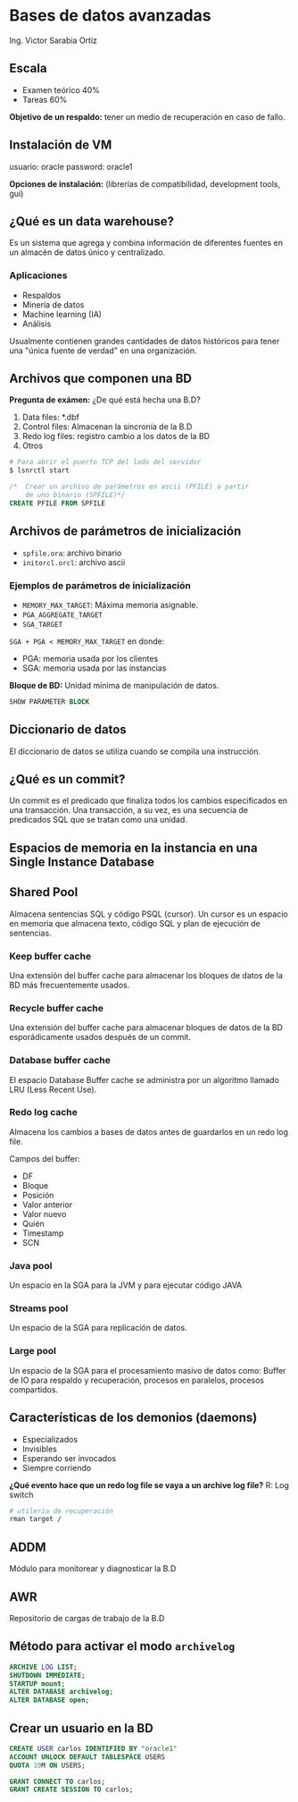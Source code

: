 # Bases de datos avanzadas

Ing. Victor Sarabia Ortiz

## Escala

* Examen teórico 40%
* Tareas 60%

__Objetivo de un respaldo:__ tener un medio de recuperación en caso de fallo.

## Instalación de VM

usuario: oracle 
password: oracle1 


__Opciones de instalación:__ (librerías de compatibilidad, development tools,
gui) 

## ¿Qué es un data warehouse?

Es un sistema que agrega y combina información de diferentes fuentes en un
almacén de datos único y centralizado. 

### Aplicaciones

* Respaldos
* Minería de datos
* Machine learning (IA)
* Análisis 

Usualmente contienen grandes cantidades de datos históricos para tener una
"única fuente de verdad" en una organización.

## Archivos que componen una BD

__Pregunta de exámen:__ ¿De qué está hecha una B.D? 

1. Data files: \*.dbf
2. Control files: Almacenan la sincronía de la B.D
3. Redo log files: registro cambio a los datos de la BD
4. Otros

```bash
# Para abrir el puerto TCP del lado del servidor
$ lsnrctl start
```
```sql
/*  Crear un archivo de parámetros en ascii (PFILE) a partir
    de uno binario (SPFILE)*/
CREATE PFILE FROM SPFILE
```
## Archivos de parámetros de inicialización

* `spfile.ora`: archivo binario 
* `initorcl.orcl`: archivo ascii

### Ejemplos de parámetros de inicialización 

* `MEMORY_MAX_TARGET`: Máxima memoria asignable.
* `PGA_AGGREGATE_TARGET`
* `SGA_TARGET` 

`SGA + PGA < MEMORY_MAX_TARGET` en donde:

* PGA: memoria usada por los clientes
* SGA: memoria usada por las instancias

__Bloque de BD:__ Unidad mínima de manipulación de datos.

```sql
SHOW PARAMETER BLOCK
```
## Diccionario de datos

El diccionario de datos se utiliza cuando se compila una instrucción.

## ¿Qué es un commit?

Un commit es el predicado que finaliza todos los cambios especificados en una transacción.
Una transacción, a su vez, es una secuencia de predicados SQL que se tratan como
una unidad.

## Espacios de memoria en la instancia en una Single Instance Database

## Shared Pool

Almacena sentencias SQL y código PSQL (cursor). Un cursor es un espacio en
memoria que almacena texto, código SQL y plan de ejecución de sentencias.

### Keep buffer cache
Una extensión del buffer cache para almacenar los bloques de datos de la BD más
frecuentemente usados.

### Recycle buffer cache

Una extensión del buffer cache para almacenar bloques de datos de la BD
esporádicamente usados después de un commit. 

### Database buffer cache

El espacio Database Buffer cache se
administra por un algoritmo llamado LRU (Less Recent Use).

### Redo log cache 

Almacena los cambios a bases de datos antes de guardarlos en un redo log file.

Campos del buffer: 

* DF 
* Bloque
* Posición 
* Valor anterior 
* Valor nuevo 
* Quién
* Timestamp
* SCN

### Java pool

Un espacio en la SGA para la JVM y para ejecutar código JAVA

### Streams pool 

Un espacio de la SGA para replicación de datos.

### Large pool

Un espacio  de la SGA para el procesamiento masivo de datos como: Buffer de IO
para respaldo y recuperación, procesos en paralelos, procesos compartidos.

## Características de los demonios (daemons)

* Especializados
* Invisibles 
* Esperando ser invocados
* Siempre corriendo

__¿Qué evento hace que un redo log file se vaya a un archive log file?__ 
    R: Log switch


```bash
# utilería de recuperación
rman target /
```

## ADDM

Módulo para monitorear y diagnosticar la B.D 

## AWR

Repositorio de cargas de trabajo de la B.D

## Método para activar el modo `archivelog`

```sql
ARCHIVE LOG LIST;
SHUTDOWN IMMEDIATE;
STARTUP mount;
ALTER DATABASE archivelog;
ALTER DATABASE open;
```
## Crear un usuario en la BD
```sql
CREATE USER carlos IDENTIFIED BY "oracle1"
ACCOUNT UNLOCK DEFAULT TABLESPACE USERS
QUOTA 10M ON USERS;

GRANT CONNECT TO carlos;
GRANT CREATE SESSION TO carlos;
```
